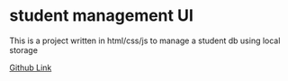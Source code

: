 # student management UI

This is a project written in html/css/js to manage a student db using local storage

[Github Link](https://github.com/anchaltyagidev/student-management-ui/tree/main)
